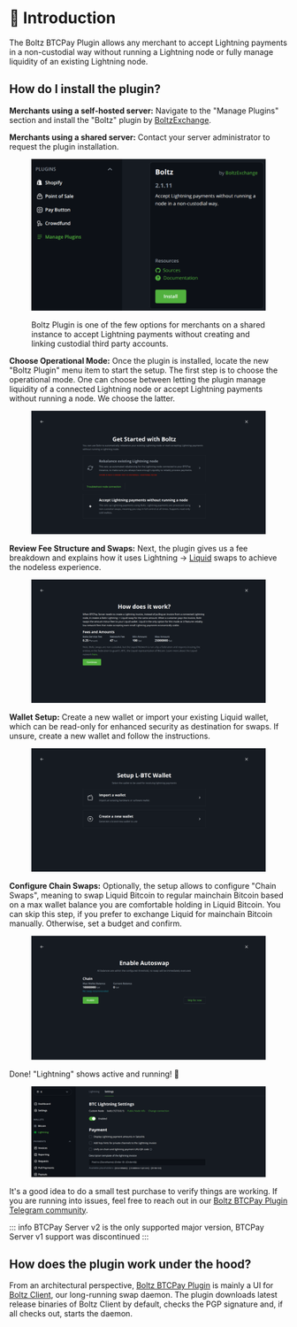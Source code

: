 # 👋 Introduction

The Boltz BTCPay Plugin allows any merchant to accept Lightning payments in a
non-custodial way without running a Lightning node or fully manage liquidity
of an existing Lightning node.

## How do I install the plugin?

**Merchants using a self-hosted server:** Navigate to the "Manage Plugins" section and install the "Boltz" plugin by [BoltzExchange](https://github.com/BoltzExchange).

**Merchants using a shared server:** Contact your server administrator to request the plugin installation.

<figure><img src="./assets/manage-plugins.png" alt=""><figcaption><p>
Boltz Plugin is one of the few options for merchants on a shared instance to accept Lightning payments without creating and linking custodial third party accounts.</p></figcaption></figure>

**Choose Operational Mode:** Once the plugin is installed, locate the new "Boltz Plugin" menu item to start the setup. The first step is to choose the operational mode. One can choose between letting the plugin manage liquidity of a connected Lightning node or accept Lightning payments without running a node. We choose the latter.

<figure><img src="./assets/plugin_setup_01.png" alt=""><figcaption></figcaption></figure>

**Review Fee Structure and Swaps:** Next, the plugin gives us a fee breakdown and explains how it uses Lightning -> [Liquid](https://liquid.net/) swaps to achieve the nodeless experience.

<figure><img src="./assets/plugin_setup_02.png" alt=""><figcaption></figcaption></figure>

**Wallet Setup:** Create a new wallet or import your existing Liquid wallet, which can be read-only for enhanced security as destination for swaps. If unsure, create a new wallet and follow the instructions.

<figure><img src="./assets/plugin_setup_03.png" alt=""><figcaption></figcaption></figure>

**Configure Chain Swaps:** Optionally, the setup allows to configure "Chain Swaps", meaning to swap Liquid Bitcoin to regular mainchain Bitcoin based on a max wallet balance you are comfortable holding in Liquid Bitcoin. You can skip this step, if you prefer to exchange Liquid for mainchain Bitcoin manually. Otherwise, set a budget and confirm.

<figure><img src="./assets/plugin_setup_04.png" alt=""><figcaption></figcaption></figure>

Done! "Lightning" shows active and running!  🎉

<figure><img src="./assets/plugin_setup_05.png" alt=""><figcaption></figcaption></figure>

It's a good idea to do a small test purchase to verify things are working. If you are running into issues, feel free to reach out in our [Boltz BTCPay Plugin Telegram community](https://t.me/+YdK0sV1OaVJmZjM1).

::: info
BTCPay Server v2 is the only supported major version, BTCPay Server v1 support was discontinued
:::

## How does the plugin work under the hood?

From an architectural perspective, [Boltz BTCPay Plugin](https://github.com/BoltzExchange/boltz-btcpay-plugin) is mainly a UI for [Boltz Client](https://docs.boltz.exchange/v/boltz-client), our long-running swap daemon. The plugin downloads latest release binaries of Boltz Client by default, checks the PGP signature and, if all checks out, starts the daemon.
